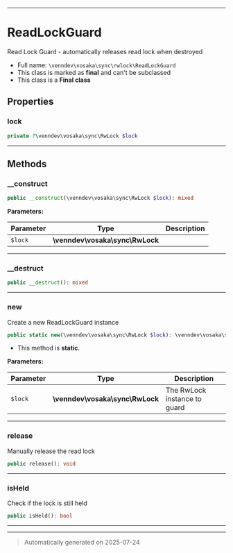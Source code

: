 ***

# ReadLockGuard

Read Lock Guard - automatically releases read lock when destroyed



* Full name: `\venndev\vosaka\sync\rwlock\ReadLockGuard`
* This class is marked as **final** and can't be subclassed
* This class is a **Final class**



## Properties


### lock



```php
private ?\venndev\vosaka\sync\RwLock $lock
```






***

## Methods


### __construct



```php
public __construct(\venndev\vosaka\sync\RwLock $lock): mixed
```








**Parameters:**

| Parameter | Type | Description |
|-----------|------|-------------|
| `$lock` | **\venndev\vosaka\sync\RwLock** |  |





***

### __destruct



```php
public __destruct(): mixed
```












***

### new

Create a new ReadLockGuard instance

```php
public static new(\venndev\vosaka\sync\RwLock $lock): \venndev\vosaka\sync\rwlock\ReadLockGuard
```



* This method is **static**.




**Parameters:**

| Parameter | Type | Description |
|-----------|------|-------------|
| `$lock` | **\venndev\vosaka\sync\RwLock** | The RwLock instance to guard |





***

### release

Manually release the read lock

```php
public release(): void
```












***

### isHeld

Check if the lock is still held

```php
public isHeld(): bool
```












***


***
> Automatically generated on 2025-07-24
